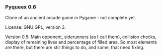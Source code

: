 ### Pyqueex 0.6

Clone of an ancient arcade game in Pygame - not complete yet.

License: GNU GPL, version 3.

Version 0.5: Main opponent, siderunners (as I call them), collision checks, display of remaining lives and percentage of filled area. So most elements are there, but there are still things to do, and some, that need fixing.
